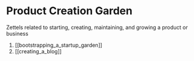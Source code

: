 # Product Creation Garden
Zettels related to starting, creating, maintaining, and growing a product or business

1.  [[bootstrapping_a_startup_garden]]
2. [[creating_a_blog]]